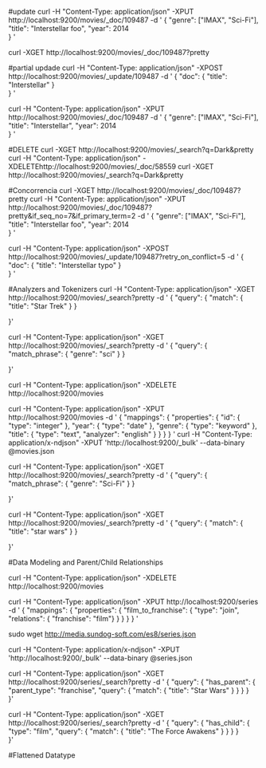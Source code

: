 #update
curl -H "Content-Type: application/json" -XPUT http://localhost:9200/movies/_doc/109487 -d '
    {
        "genre": ["IMAX", "Sci-Fi"],
        "title": "Interstellar foo",
        "year": 2014        
    }
'

curl -XGET http://localhost:9200/movies/_doc/109487\?pretty

#partial updade
curl -H "Content-Type: application/json" -XPOST http://localhost:9200/movies/_update/109487 -d '
    {
        "doc": {
            "title": "Interstellar"
        }        
    }
'

curl -H "Content-Type: application/json" -XPUT http://localhost:9200/movies/_doc/109487 -d '
    {
        "genre": ["IMAX", "Sci-Fi"],
        "title": "Interstellar",
        "year": 2014        
    }
'



#DELETE
curl -XGET http://localhost:9200/movies/_search\?q=Dark&pretty
curl -H "Content-Type: application/json" -XDELETEhttp://localhost:9200/movies/_doc/58559
curl -XGET http://localhost:9200/movies/_search\?q=Dark&pretty


#Concorrencia
curl -XGET http://localhost:9200/movies/_doc/109487\?pretty
curl -H "Content-Type: application/json" -XPUT http://localhost:9200/movies/_doc/109487\?pretty&if_seq_no=7&if_primary_term=2 -d '
    {
        "genre": ["IMAX", "Sci-Fi"],
        "title": "Interstellar foo",
        "year": 2014        
    }
'

curl -H "Content-Type: application/json" -XPOST http://localhost:9200/movies/_update/109487\?retry_on_conflict=5 -d '
    {
        "doc": {
            "title": "Interstellar typo"
        }        
    }
'


#Analyzers and Tokenizers
curl -H "Content-Type: application/json" -XGET http://localhost:9200/movies/_search?pretty -d '
{
	 "query": {
		 "match": {
			 "title": "Star Trek"
		 }
	 }
	
}'

curl -H "Content-Type: application/json" -XGET http://localhost:9200/movies/_search?pretty -d '
{
	 "query": {
		 "match_phrase": {
			 "genre": "sci"
		 }
	 }
	
}'

curl -H "Content-Type: application/json" -XDELETE http://localhost:9200/movies

curl -H "Content-Type: application/json" -XPUT http://localhost:9200/movies -d '
    {
        "mappings": {
            "properties": {
                "id": { "type": "integer" },
                "year": { "type": "date" },
                "genre": { "type": "keyword" },
                "title": { "type": "text", "analyzer": "english" }
            }
        }
    }
'
curl -H "Content-Type: application/x-ndjson" -XPUT 'http://localhost:9200/_bulk' --data-binary @movies.json

curl -H "Content-Type: application/json" -XGET http://localhost:9200/movies/_search?pretty -d '
{
	 "query": {
		 "match_phrase": {
			 "genre": "Sci-Fi"
		 }
	 }
	
}'

curl -H "Content-Type: application/json" -XGET http://localhost:9200/movies/_search?pretty -d '
{
	 "query": {
		 "match": {
			 "title": "star wars"
		 }
	 }
	
}'

#Data Modeling and Parent/Child Relationships

curl -H "Content-Type: application/json" -XDELETE http://localhost:9200/movies

curl -H "Content-Type: application/json" -XPUT http://localhost:9200/series -d '
    {
        "mappings": {
            "properties": {
                "film_to_franchise": { 
                    "type": "join",
                    "relations": { "franchise": "film"} 
                }
            }
        }
    }
'

sudo wget http://media.sundog-soft.com/es8/series.json

curl -H "Content-Type: application/x-ndjson" -XPUT 'http://localhost:9200/_bulk' --data-binary @series.json

curl -H "Content-Type: application/json" -XGET http://localhost:9200/series/_search?pretty -d '
{
	 "query": {
        "has_parent": {
            "parent_type": "franchise",
            "query": {
                "match": {
			        "title": "Star Wars"
		        }
            }
        } 
	 }	
}'

curl -H "Content-Type: application/json" -XGET http://localhost:9200/series/_search?pretty -d '
{
	 "query": {
        "has_child": {
            "type": "film",
            "query": {
                "match": {
			        "title": "The Force Awakens"
		        }
            }
        } 
	 }	
}'

#Flattened Datatype